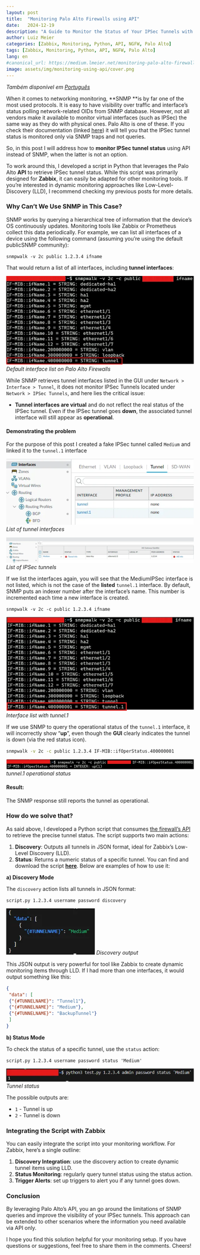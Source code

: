 ```yaml
---
layout:	post
title:	"Monitoring Palo Alto Firewalls using API"
date:	2024-12-19
description: "A Guide to Monitor the Status of Your IPSec Tunnels with Python and API integration."
author: Luiz Meier
categories: [Zabbix, Monitoring, Python, API, NGFW, Palo Alto]
tags: [Zabbix, Monitoring, Python, API, NGFW, Palo Alto]
lang: en
#canonical_url: https://medium.lmeier.net/monitoring-palo-alto-firewalls-using-api-187df8b30aa6
image: assets/img/monitoring-using-api/cover.png
---
```


*Também disponível em* [*Português*](https://blog.lmeier.net/posts/usando-api-para-monitorar-ipsec-da-palo-alto/)

When it comes to networking monitoring, **SNMP **is by far one of the most used protocols. It is easy to have visibility over traffic and interface’s status polling network-related OIDs from SNMP database. However, not all vendors make it available to monitor virtual interfaces (such as IPSec) the same way as they do with physical ones. Palo Alto is one of these. If you check their documentation (linked [here](https://knowledgebase.paloaltonetworks.com/KCSArticleDetail?id=kA10g000000ClgECAS)) it will tell you that the IPSec tunnel status is monitored only via SNMP traps and not queries.

So, in this post I will address how to **monitor IPSec tunnel status** using API instead of SNMP, when the latter is not an option.

To work around this, I developed a script in Python that leverages the Palo Alto **API** to retrieve IPSec tunnel status. While this script was primarily designed for **Zabbix**, it can easily be adapted for other monitoring tools. If you’re interested in dynamic monitoring approaches like Low-Level-Discovery (LLD), I recommend checking my previous posts for more details.

### Why Can’t We Use SNMP in This Case?

SNMP works by querying a hierarchical tree of information that the device’s OS continuously updates. Monitoring tools like Zabbix or Prometheus collect this data periodically. For example, we can list all interfaces of a device using the following command (assuming you’re using the default publicSNMP community):

```shell
snmpwalk -v 2c public 1.2.3.4 ifname
```

That would return a list of all interfaces, including **tunnel interfaces**:

![Default interface list on Palo Alto Firewalls](assets/img/monitoring-using-api/default-interface-list.png)
*Default interface list on Palo Alto Firewalls*

While SNMP retrieves tunnel interfaces listed in the GUI under `Network > Interface > Tunnel`, it does not monitor IPSec Tunnels located under `Network > IPSec Tunnels`, and here lies the critical issue:

* **Tunnel interfaces are virtual** and do not reflect the real status of the IPSec tunnel. Even if the IPSec tunnel goes **down**, the associated tunnel interface will still appear as **operational**.


#### Demonstrating the problem

For the purpose of this post I created a fake IPSec tunnel called `Medium` and linked it to the `tunnel.1` interface

![List of tunnel interfaces](assets/img/monitoring-using-api/list-tunnel-interfaces.png)
*List of tunnel interfaces*

![List of IPSec tunnels](assets/img/monitoring-using-api/list-ipsec-tunnels.png)
*List of IPSec tunnels*

If we list the interfaces again, you will see that the MediumIPSec interface is not listed, which is not the case of the **listed** `tunnel.1` interface. By default, SNMP puts an indexer number after the interface’s name. This number is incremented each time a new interface is created.

```shell
snmpwalk -v 2c -c public 1.2.3.4 ifname
```

![Interface list with tunnel.1](assets/img/monitoring-using-api/interface-list-with-tunnel-1.png)
*Interface list with tunnel.1*

If we use SNMP to query the operational status of the `tunnel.1` interface, it will incorrectly show “**up**”, even though the **GUI** clearly indicates the tunnel is down (via the red status icon).

```bash
snmpwalk -v 2c -c public 1.2.3.4 IF-MIB::ifOperStatus.400000001
```

![tunnel.1 operational status](assets/img/monitoring-using-api/tunnel-1-operation-status.png)
*tunnel.1 operational status*

#### Result:

The SNMP response still reports the tunnel as operational.

### How do we solve that?

As said above, I developed a Python script that consumes [the firewall’s API](https://docs.paloaltonetworks.com/pan-os/11-1/pan-os-panorama-api) to retrieve the precise tunnel status. The script supports two main actions:

1. **Discovery**: Outputs all tunnels in JSON format, ideal for Zabbix’s Low-Level Discovery (LLD).
2. **Status**: Returns a numeric status of a specific tunnel.
You can find and download the script [**here**](https://github.com/LuizMeier/Zabbix/blob/master/Palo%20Alto/IPSec_EN.py). Below are examples of how to use it:

**a) Discovery Mode**

The ``discovery`` action lists all tunnels in JSON format:

```shell
script.py 1.2.3.4 username password discovery
```

![Discovery output](assets/img/monitoring-using-api/discovery-output.png)
*Discovery output*

This JSON output is very powerful for tool like Zabbix to create dynamic monitoring items through LLD. If I had more than one interfaces, it would output something like this:

```json
{  
 "data": [  
 {"{#TUNNELNAME}": "Tunnel1"},  
 {"{#TUNNELNAME}": "Medium"},  
 {"{#TUNNELNAME}": "BackupTunnel"}  
 ]  
}
```

**b) Status Mode**

To check the status of a specific tunnel, use the `status` action:

```shell
script.py 1.2.3.4 username password status 'Medium'
```

![Tunnel status](assets/img/monitoring-using-api/tunnel-status.png)
*Tunnel status*

The possible outputs are:

* `1` - Tunnel is up
* `2` - Tunnel is down

### Integrating the Script with Zabbix

You can easily integrate the script into your monitoring workflow. For Zabbix, here’s a single outline:

1. **Discovery Integration**: use the discovery action to create dynamic tunnel items using LLD.
2. **Status Monitoring**: regularly query tunnel status using the status action.
3. **Trigger Alerts**: set up triggers to alert you if any tunnel goes down.

### Conclusion

By leveraging Palo Alto’s API, you an go around the limitations of SNMP queries and improve the visibility of your IPSec tunnels. This approach can be extended to other scenarios where the information you need available via API only.

I hope you find this solution helpful for your monitoring setup. If you have questions or suggestions, feel free to share them in the comments. Cheers!
